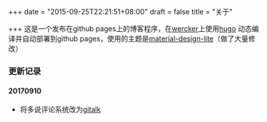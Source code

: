 +++
date = "2015-09-25T22:21:51+08:00"
draft = false
title = "关于"

+++
这是一个发布在github pages上的博客程序，在[wercker](https://app.wercker.com)上使用[hugo](https://github.com/spf13/hugo) 动态编译并自动部署到github pages，使用的主题是[material-design-lite](https://github.com/SamuelDebruyn/hugo-material-lite)（做了大量修改）


### 更新记录
#### 20170910
* 将多说评论系统改为[gitalk](https://gitalk.github.io/)